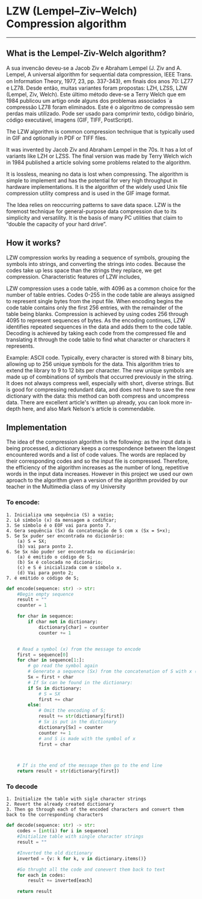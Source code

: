 # LZW (Lempel–Ziv–Welch) Compression algorithm
---

## What is the Lempel-Ziv-Welch algorithm?

A sua invencão deveu-se a Jacob Ziv e Abraham Lempel (J. Ziv and A. Lempel, A universal algorithm for sequential data compression, IEEE Trans. on Information Theory, 1977, 23, pp. 337-343), em ﬁnais dos anos 70: LZ77 e LZ78. Desde então, muitas variantes foram propostas: LZH, LZSS, LZW (Lempel, Ziv, Welch). Este último método deve-se a Terry Welch que em 1984 publicou um artigo onde alguns dos problemas associados `a compressão LZ78 foram eliminados.
Este é o algoritmo de compressão sem perdas mais utilizado. Pode ser usado para comprimir texto, código binário, código executável, imagens (GIF, TIFF, PostScript).

The LZW algorithm is common compression technique that is typically used in GIF and optionally in PDF or TIFF files.

It was invented by Jacob Ziv and Abraham Lempel in the 70s. It has a lot of variants like LZH or LZSS.
The final version was made by Terry Welch wich in 1984 published a article solving some problems related to the algorithm.

It is lossless, meaning no data is lost when compressing. 
The algorithm is simple to implement and has the potential for very high throughput in hardware implementations. It is the algorithm of the widely used Unix file compression utility compress and is used in the GIF image format.

The Idea relies on reoccurring patterns to save data space. LZW is the foremost technique for general-purpose data compression due to its simplicity and versatility. It is the basis of many PC utilities that claim to “double the capacity of your hard drive”.

## How it works?

LZW compression works by reading a sequence of symbols, grouping the symbols into strings, and converting the strings into codes. Because the codes take up less space than the strings they replace, we get compression. Characteristic features of LZW includes, 

LZW compression uses a code table, with 4096 as a common choice for the number of table entries. Codes 0-255 in the code table are always assigned to represent single bytes from the input file.
When encoding begins the code table contains only the first 256 entries, with the remainder of the table being blanks. Compression is achieved by using codes 256 through 4095 to represent sequences of bytes.
As the encoding continues, LZW identifies repeated sequences in the data and adds them to the code table.
Decoding is achieved by taking each code from the compressed file and translating it through the code table to find what character or characters it represents.

Example: ASCII code. Typically, every character is stored with 8 binary bits, allowing up to 256 unique symbols for the data. This algorithm tries to extend the library to 9 to 12 bits per character. The new unique symbols are made up of combinations of symbols that occurred previously in the string. It does not always compress well, especially with short, diverse strings. But is good for compressing redundant data, and does not have to save the new dictionary with the data: this method can both compress and uncompress data. 
There are excellent article's written up already, you can look more in-depth here, and also Mark Nelson's article is commendable. 

## Implementation

The idea of the compression algorithm is the following: as the input data is being processed, a dictionary keeps a correspondence between the longest encountered words and a list of code values. The words are replaced by their corresponding codes and so the input file is compressed. Therefore, the efficiency of the algorithm increases as the number of long, repetitive words in the input data increases.
However in this project we used our own aproach to the algorithm given a version of the algorithm provided by our teacher in the Multimedia class of my University

### To encode:
    1. Inicializa uma sequência (S) a vazio; 
    2. Lê símbolo (x) da mensagem a codiﬁcar; 
    3. Se símbolo é o EOF vai para ponto 7. 
    4. Gera sequência (Sx) da concatenação de S com x (Sx = S+x); 
    5. Se Sx puder ser encontrada no dicionário: 
        (a) S = SX; 
        (b) vai para ponto 2. 
    6. Se Sx não puder ser encontrada no dicionário: 
        (a) é emitido o código de S; 
        (b) Sx é colocada no dicionário; 
        (c) e S é inicializada com o símbolo x. 
        (d) Vai para ponto 2; 
    7. é emitido o código de S;

```python
def encode(sequence: str) -> str:
    #Begin empty sequence
    result = ""
    counter = 1

    for char in sequence:
        if char not in dictionary:
            dictionary[char] = counter
            counter += 1


    # Read a symbol (x) from the message to encode
    first = sequence[0]
    for char in sequence[1:]:
        # go read the symbol again
        # Generate a sequence (Sx) from the concatenation of S with x (Sx = S + x)
        Sx = first + char
        # If Sx can be found in the dictionary:
        if Sx in dictionary:
            # S = SX
            first += char
        else:
            # Omit the encoding of S;
            result += str(dictionary[first])
            # Sx is put in the dictionary
            dictionary[Sx] = counter
            counter += 1
            # and S is made with the symbol of x
            first = char



    # If is the end of the message then go to the end line
    return result + str(dictionary[first])
```

### To decode
    
    1. Initialize the table with sigle character strings
    2. Revert the already created dictionary
    3. Then go through each of the encoded characters and convert them back to the corresponding characters

```python
def decode(sequence: str) -> str:
    codes = [int(i) for i in sequence]
    #Initialize table with single character strings
    result = ""

    #Inverted the old dictionary
    inverted = {v: k for k, v in dictionary.items()}

    #Go thrught all the code and conevert them back to text
    for each in codes:
        result += inverted[each]

    return result
```






